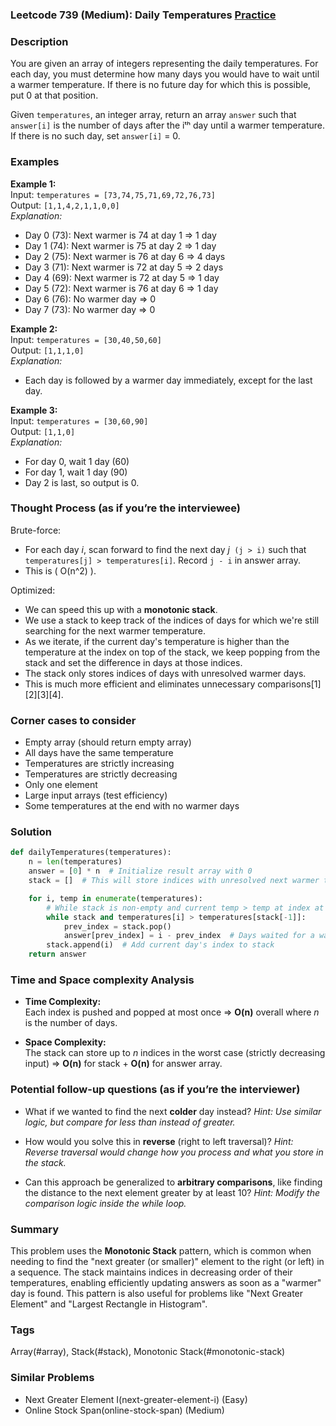 ### Leetcode 739 (Medium): Daily Temperatures [Practice](https://leetcode.com/problems/daily-temperatures)

### Description  
You are given an array of integers representing the daily temperatures. For each day, you must determine how many days you would have to wait until a warmer temperature. If there is no future day for which this is possible, put 0 at that position.

Given `temperatures`, an integer array, return an array `answer` such that `answer[i]` is the number of days after the iᵗʰ day until a warmer temperature. If there is no such day, set `answer[i]` = 0.

### Examples  

**Example 1:**  
Input: `temperatures = [73,74,75,71,69,72,76,73]`  
Output: `[1,1,4,2,1,1,0,0]`  
*Explanation:*
- Day 0 (73): Next warmer is 74 at day 1 ⇒ 1 day  
- Day 1 (74): Next warmer is 75 at day 2 ⇒ 1 day  
- Day 2 (75): Next warmer is 76 at day 6 ⇒ 4 days  
- Day 3 (71): Next warmer is 72 at day 5 ⇒ 2 days  
- Day 4 (69): Next warmer is 72 at day 5 ⇒ 1 day  
- Day 5 (72): Next warmer is 76 at day 6 ⇒ 1 day  
- Day 6 (76): No warmer day ⇒ 0  
- Day 7 (73): No warmer day ⇒ 0  

**Example 2:**  
Input: `temperatures = [30,40,50,60]`  
Output: `[1,1,1,0]`  
*Explanation:*
- Each day is followed by a warmer day immediately, except for the last day.

**Example 3:**  
Input: `temperatures = [30,60,90]`  
Output: `[1,1,0]`  
*Explanation:*
- For day 0, wait 1 day (60)
- For day 1, wait 1 day (90)
- Day 2 is last, so output is 0.

### Thought Process (as if you’re the interviewee)  

Brute-force:
- For each day *i*, scan forward to find the next day *j*` (j > i)` such that `temperatures[j] > temperatures[i]`. Record `j - i` in answer array.
- This is \( O(n^2) \).

Optimized:
- We can speed this up with a **monotonic stack**.
- We use a stack to keep track of the indices of days for which we're still searching for the next warmer temperature.
- As we iterate, if the current day's temperature is higher than the temperature at the index on top of the stack, we keep popping from the stack and set the difference in days at those indices.
- The stack only stores indices of days with unresolved warmer days.
- This is much more efficient and eliminates unnecessary comparisons[1][2][3][4].

### Corner cases to consider  
- Empty array (should return empty array)
- All days have the same temperature
- Temperatures are strictly increasing
- Temperatures are strictly decreasing
- Only one element
- Large input arrays (test efficiency)
- Some temperatures at the end with no warmer days

### Solution

```python
def dailyTemperatures(temperatures):
    n = len(temperatures)
    answer = [0] * n  # Initialize result array with 0
    stack = []  # This will store indices with unresolved next warmer temp

    for i, temp in enumerate(temperatures):
        # While stack is non-empty and current temp > temp at index at stack top
        while stack and temperatures[i] > temperatures[stack[-1]]:
            prev_index = stack.pop()
            answer[prev_index] = i - prev_index  # Days waited for a warmer temp
        stack.append(i)  # Add current day's index to stack
    return answer
```

### Time and Space complexity Analysis  

- **Time Complexity:**  
  Each index is pushed and popped at most once ⇒ **O(n)** overall where *n* is the number of days.

- **Space Complexity:**  
  The stack can store up to *n* indices in the worst case (strictly decreasing input) ⇒ **O(n)** for stack + **O(n)** for answer array.

### Potential follow-up questions (as if you’re the interviewer)  

- What if we wanted to find the next **colder** day instead?
  *Hint: Use similar logic, but compare for less than instead of greater.*

- How would you solve this in **reverse** (right to left traversal)?
  *Hint: Reverse traversal would change how you process and what you store in the stack.*

- Can this approach be generalized to **arbitrary comparisons**, like finding the distance to the next element greater by at least 10?
  *Hint: Modify the comparison logic inside the while loop.*

### Summary
This problem uses the **Monotonic Stack** pattern, which is common when needing to find the "next greater (or smaller)" element to the right (or left) in a sequence. The stack maintains indices in decreasing order of their temperatures, enabling efficiently updating answers as soon as a "warmer" day is found. This pattern is also useful for problems like "Next Greater Element" and "Largest Rectangle in Histogram".

### Tags
Array(#array), Stack(#stack), Monotonic Stack(#monotonic-stack)

### Similar Problems
- Next Greater Element I(next-greater-element-i) (Easy)
- Online Stock Span(online-stock-span) (Medium)